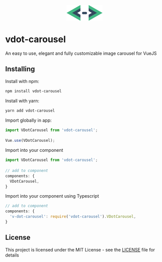 <p align="center">
    <img height="50" src="./docs/.vuepress/public/vdc-logo-2x.png"
                    alt="Tarablade Logo" title="Tarablade Logo">
</p>

# vdot-carousel

An easy to use, elegant and fully customizable image carousel for VueJS 

## Installing

Install with npm:
```bash
npm install vdot-carousel
```

Install with yarn:
```bash
yarn add vdot-carousel
```

Import globally in app:

```javascript
import VDotCarousel from 'vdot-carousel';

Vue.use(VDotCarousel);
```

Import into your component
```js
import VDotCarousel from 'vdot-carousel';

// add to component
components: {
  VDotCarousel,
}
```

Import into your component using Typescript
```typescript
// add to component
components: {
  'v-dot-carousel': require('vdot-carousel').VDotCarousel,
}
```

## License

This project is licensed under the MIT License - see the [LICENSE](LICENSE) file for details